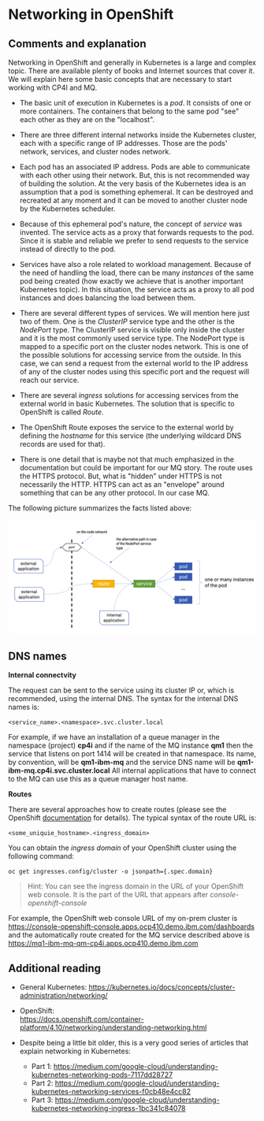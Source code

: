 
# Networking in OpenShift


## Comments and explanation

Networking in OpenShift and generally in Kubernetes is a large and complex topic. There are available plenty of books and Internet sources that cover it. We will explain here some basic concepts that are necessary to start working with CP4I and MQ. 

- The basic unit of execution in Kubernetes is a *pod*. It consists of one or more containers. The containers that belong to the same pod "see" each other as they are on the "localhost".

- There are three different internal networks inside the Kubernetes cluster, each with a specific range of IP addresses. Those are the pods' network, services, and cluster nodes network. 

- Each pod has an associated IP address. Pods are able to communicate with each other using their network. But, this is not recommended way of building the solution. At the very basis of the Kubernetes idea is an assumption that a pod is something ephemeral. It can be destroyed and recreated at any moment and it can be moved to another cluster node by the Kubernetes scheduler.

- Because of this ephemeral pod's nature, the concept of *service* was invented. The service acts as a proxy that forwards requests to the pod. Since it is stable and reliable we prefer to send requests to the service instead of directly to the pod. 

- Services have also a role related to workload management. Because of the need of handling the load, there can be many *instances* of the same pod being created (how exactly we achieve that is another important Kubernetes topic). In this situation, the service acts as a proxy to all pod instances and does balancing the load between them.

- There are several different types of services. We will mention here just two of them. One is the *ClusterIP* service type and the other is the *NodePort* type.  The ClusterIP service is visible only inside the cluster and it is the most commonly used service type. The NodePort type is mapped to a specific port on the cluster nodes network. This is one of the possible solutions for accessing service from the outside. In this case, we can send a request from the external world to the IP address of any of the cluster nodes using this specific port and the request will reach our service. 

- There are several *ingress* solutions for accessing services from the external world in basic Kubernetes. The solution that is specific to OpenShift is called *Route*. 

- The OpenShift Route exposes the service to the external world by defining the *hostname* for this service (the underlying wildcard DNS records are used for that).

- There is one detail that is maybe not that much emphasized in the documentation but could be important for our MQ story. The route uses the HTTPS protocol. But, what is "hidden" under HTTPS is not necessarily the HTTP. HTTPS can act as an "envelope" around something that can be any other protocol. In our case MQ.

The following picture summarizes the facts listed above:

<img width="850" src="images/Snip20221025_9.png">


## DNS names

**Internal connectvity**

The request can be sent to the service using its cluster IP or, which is recommended, using the internal DNS. The syntax for the internal DNS names is:
```
<service_name>.<namespace>.svc.cluster.local
```
For example, if we have an installation of a queue manager in the namespace (project) **cp4i** and if the name of the MQ instance **qm1** then the service that listens on port 1414 will be created in that namespace. Its name, by convention, will be **qm1-ibm-mq** and the service DNS name will be **qm1-ibm-mq.cp4i.svc.cluster.local** All internal applications that have to connect to the MQ can use this as a queue manager host name.


**Routes**

There are several approaches how to create routes (please see the OpenShift [documentation](https://docs.openshift.com/container-platform/4.10/networking/routes/route-configuration.html) for details). The typical syntax of the route URL is:
```
<some_uniquie_hostname>.<ingress_domain>
```
You can obtain the *ingress domain* of your OpenShift cluster using the following command:
```
oc get ingresses.config/cluster -o jsonpath={.spec.domain}
```

>Hint: You can see the ingress domain in the URL of your OpenShift web console. It is the part of the URL that appears after *console-openshift-console*

For example, the OpenShift web console URL of my on-prem cluster is https://console-openshift-console.apps.ocp410.demo.ibm.com/dashboards and the automatically route created for the MQ service described above is https://mq1-ibm-mq-qm-cp4i.apps.ocp410.demo.ibm.com
 

## Additional reading

- General Kubernetes:
  https://kubernetes.io/docs/concepts/cluster-administration/networking/

- OpenShift:  
  https://docs.openshift.com/container-platform/4.10/networking/understanding-networking.html

- Despite being a little bit older, this is a very good series of articles that explain networking in Kubernetes:
  - Part 1: https://medium.com/google-cloud/understanding-kubernetes-networking-pods-7117dd28727
  - Part 2: https://medium.com/google-cloud/understanding-kubernetes-networking-services-f0cb48e4cc82
  - Part 3: https://medium.com/google-cloud/understanding-kubernetes-networking-ingress-1bc341c84078
